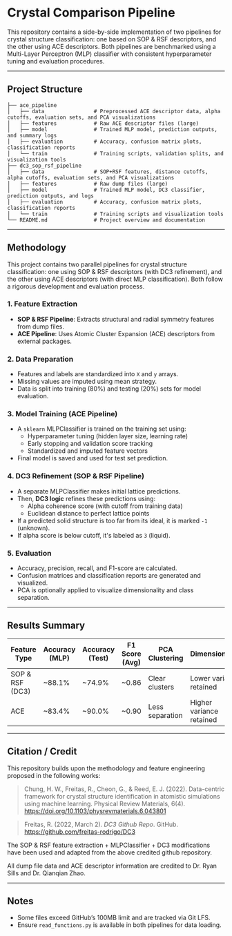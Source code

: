 # Crystal Comparison Pipeline


This repository contains a side-by-side implementation of two pipelines for crystal structure classification: one based on SOP & RSF descriptors, and the other using ACE descriptors. Both pipelines are benchmarked using a Multi-Layer Perceptron (MLP) classifier with consistent hyperparameter tuning and evaluation procedures.

---

## Project Structure

```
├── ace_pipeline
│   ├── data                # Preprocessed ACE descriptor data, alpha cutoffs, evaluation sets, and PCA visualizations
│   ├── features            # Raw ACE descriptor files (large)
│   ├── model               # Trained MLP model, prediction outputs, and summary logs
│   ├── evaluation          # Accuracy, confusion matrix plots, classification reports
│   └── train               # Training scripts, validation splits, and visualization tools
├── dc3_sop_rsf_pipeline
│   ├── data                # SOP+RSF features, distance cutoffs, alpha cutoffs, evaluation sets, and PCA visualizations
│   ├── features            # Raw dump files (large)
│   ├── model               # Trained MLP model, DC3 classifier, prediction outputs, and logs
│   ├── evaluation          # Accuracy, confusion matrix plots, classification reports
│   └── train               # Training scripts and visualization tools
└── README.md               # Project overview and documentation
```

---

## Methodology

This project contains two parallel pipelines for crystal structure classification: one using SOP & RSF descriptors (with DC3 refinement), and the other using ACE descriptors (with direct MLP classification). Both follow a rigorous development and evaluation process.

### 1. Feature Extraction
- **SOP & RSF Pipeline**: Extracts structural and radial symmetry features from dump files.
- **ACE Pipeline**: Uses Atomic Cluster Expansion (ACE) descriptors from external packages.

### 2. Data Preparation
- Features and labels are standardized into `X` and `y` arrays.
- Missing values are imputed using mean strategy.
- Data is split into training (80%) and testing (20%) sets for model evaluation.

### 3. Model Training (ACE Pipeline)
- A `sklearn` MLPClassifier is trained on the training set using:
  - Hyperparameter tuning (hidden layer size, learning rate)
  - Early stopping and validation score tracking
  - Standardized and imputed feature vectors
- Final model is saved and used for test set prediction.

### 4. DC3 Refinement (SOP & RSF Pipeline)
- A separate MLPClassifier makes initial lattice predictions.
- Then, **DC3 logic** refines these predictions using:
  - Alpha coherence score (with cutoff from training data)
  - Euclidean distance to perfect lattice points
- If a predicted solid structure is too far from its ideal, it is marked `-1` (unknown).
- If alpha score is below cutoff, it's labeled as `3` (liquid).

### 5. Evaluation
- Accuracy, precision, recall, and F1-score are calculated.
- Confusion matrices and classification reports are generated and visualized.
- PCA is optionally applied to visualize dimensionality and class separation.

---

## Results Summary

| Feature Type      | Accuracy (MLP) | Accuracy (Test) | F1 Score (Avg) | PCA Clustering     | Dimensionality           |
|-------------------|----------------|------------------|----------------|---------------------|---------------------------|
| SOP & RSF (DC3)   | ~88.1%         | ~74.9%           | ~0.86          | Clear clusters      | Lower variance retained   |
| ACE               | ~83.4%         | ~90.0%           | ~0.90          | Less separation     | Higher variance retained  |

---

## Citation / Credit

This repository builds upon the methodology and feature engineering proposed in the following works:

> Chung, H. W., Freitas, R., Cheon, G., & Reed, E. J. (2022). Data-centric framework for crystal structure identification in atomistic simulations using machine learning. Physical Review Materials, 6(4). https://doi.org/10.1103/physrevmaterials.6.043801 

> Freitas, R. (2022, March 2). *DC3 Github Repo*. GitHub. https://github.com/freitas-rodrigo/DC3

The SOP & RSF feature extraction + MLPClassifier + DC3 modifications have been used and adapted from the above credited github repository.

All dump file data and ACE descriptor information are credited to Dr. Ryan Sills and Dr. Qianqian Zhao. 

---

## Notes

- Some files exceed GitHub’s 100MB limit and are tracked via Git LFS.
- Ensure `read_functions.py` is available in both pipelines for data loading.

